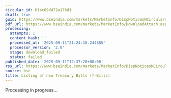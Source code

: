 ```yaml
---
circular_id: 614c09d472a176d1
draft: true
guid: https://www.bseindia.com/markets/MarketInfo/DispNoticesNCirculars.aspx?Noticeid={19EF0FBD-D20B-411E-9F79-C3729BAED8F9}&noticeno=20250911-69&dt=09/11/2025&icount=69&totcount=91&flag=0
pdf_url: https://www.bseindia.com/markets/MarketInfo/DownloadAttach.aspx?id=20250911-69&attachedId=
processing:
  attempts: 1
  content_hash: ''
  processed_at: '2025-09-11T21:24:10.244885'
  processor_version: '2.0'
  stage: download_failed
  status: failed
published_date: '2025-09-11T12:37:20+00:00'
rss_url: https://www.bseindia.com/markets/MarketInfo/DispNoticesNCirculars.aspx?Noticeid={19EF0FBD-D20B-411E-9F79-C3729BAED8F9}&noticeno=20250911-69&dt=09/11/2025&icount=69&totcount=91&flag=0
source: bse
title: Listing of new Treasury Bills (T-Bills)
---
```


Processing in progress...